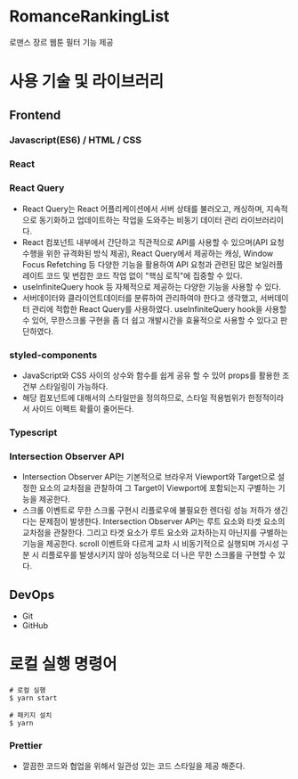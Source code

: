 # RomanceRankingList

로맨스 장르 웹툰 필터 기능 제공

# 사용 기술 및 라이브러리

## Frontend
### Javascript(ES6) / HTML / CSS
### React
### React Query
- React Query는 React 어플리케이션에서 서버 상태를 불러오고, 캐싱하며, 지속적으로 동기화하고 업데이트하는 작업을 도와주는 비동기 데이터 관리 라이브러리이다.
- React 컴포넌트 내부에서 간단하고 직관적으로 API를 사용할 수 있으며(API 요청 수행을 위한 규격화된 방식 제공), React Query에서 제공하는 캐싱, Window Focus Refetching 등 다양한 기능을 활용하여 API 요청과 관련된 많은 보일러플레이트 코드 및 번잡한 코드 작업 없이 "핵심 로직"에 집중할 수 있다.
- useInfiniteQuery hook 등 자체적으로 제공하는 다양한 기능을 사용할 수 있다.
- 서버데이터와 클라이언트데이터를 분류하여 관리하여야 한다고 생각했고, 서버데이터 관리에 적합한 React Query를 사용하였다. useInfiniteQuery hook을 사용할 수 있어, 무한스크롤 구현을 좀 더 쉽고 개발시간을 효율적으로 사용할 수 있다고 판단하였다.
### styled-components
- JavaScript와 CSS 사이의 상수와 함수를 쉽게 공유 할 수 있어 props를 활용한 조건부 스타일링이 가능하다.
- 해당 컴포넌트에 대해서의 스타일만을 정의하므로, 스타일 적용범위가 한정적이라서 사이드 이펙트 확률이 줄어든다.
### Typescript
### Intersection Observer API
- Intersection Observer API는 기본적으로 브라우저 Viewport와 Target으로 설정한 요소의 교차점을 관찰하여 그 Target이 Viewport에 포함되는지 구별하는 기능을 제공한다.
- 스크롤 이벤트로 무한 스크롤 구현시 리플로우에 불필요한 렌더링 성능 저하가 생긴다는 문제점이 발생한다. Intersection Observer API는 루트 요소와 타겟 요소의 교차점을 관찰한다. 그리고 타겟 요소가 루트 요소와 교차하는지 아닌지를 구별하는 기능을 제공한다. scroll 이벤트와 다르게 교차 시 비동기적으로 실행되며 가시성 구분 시 리플로우를 발생시키지 않아 성능적으로 더 나은 무한 스크롤을 구현할 수 있다.

## DevOps
- Git
- GitHub

# 로컬 실행 명령어
```
# 로컬 실행
$ yarn start

# 패키지 설치
$ yarn
```

### Prettier
- 깔끔한 코드와 협업을 위해서 일관성 있는 코드 스타일을 제공 해준다.
